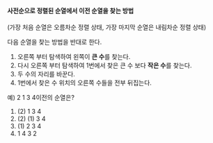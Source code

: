 #### 사전순으로 정렬된 순열에서 이전 순열을 찾는 방법

(가장 처음 순열은 오름차순 정렬 상태, 가장 마지막 순열은 내림차순 정렬 상태)

다음 순열을 찾는 방법을 반대로 한다.

1. 오른쪽 부터 탐색하여 왼쪽이 **큰 수**를 찾는다.
2. 다시 오른쪽 부터 탐색하여 1번에서 찾은 큰 수 보다 **작은 수**를 찾는다.
3. 두 수의 자리를 바꾼다.
4. 1번에서 찾은 수 위치의 오른쪽 수들을 전부 뒤집는다.

예) 2 1 3 4이전의 순열은?

1. (2) 1 3 4
2. (2) (1)  3 4
3. (1) 2 3 4
4. 1 4 3 2

